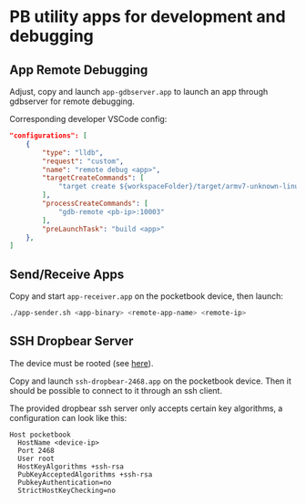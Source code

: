 # PB utility apps for development and debugging

## App Remote Debugging

Adjust, copy and launch `app-gdbserver.app` to launch an app through gdbserver for remote debugging.

Corresponding developer VSCode config:

```json
"configurations": [
    {
        "type": "lldb",
        "request": "custom",
        "name": "remote debug <app>",
        "targetCreateCommands": [
            "target create ${workspaceFolder}/target/armv7-unknown-linux-gnueabi/debug/<app>"
        ],
        "processCreateCommands": [
            "gdb-remote <pb-ip>:10003"
        ],
        "preLaunchTask": "build <app>"
    },
]
```

## Send/Receive Apps

Copy and start `app-receiver.app` on the pocketbook device, then launch:

```bash
./app-sender.sh <app-binary> <remote-app-name> <remote-ip>
```

## SSH Dropbear Server

The device must be rooted (see [here](https://github.com/ezdiy/pbjb)).

Copy and launch `ssh-dropbear-2468.app` on the pocketbook device.
Then it should be possible to connect to it through an ssh client.

The provided dropbear ssh server only accepts certain key algorithms,
a configuration can look like this:

```
Host pocketbook
  HostName <device-ip>
  Port 2468
  User root
  HostKeyAlgorithms +ssh-rsa
  PubKeyAcceptedAlgorithms +ssh-rsa
  PubkeyAuthentication=no
  StrictHostKeyChecking=no
```

